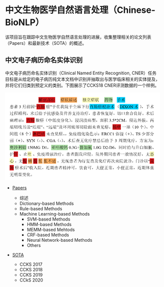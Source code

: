 # 中文生物医学自然语言处理（Chinese-BioNLP）


 该项目旨在跟踪中文生物医学自然语言处理的进展，收集整理相关的论文列表（Papers）和最新技术（SOTA）的概述。

## 中文电子病历命名实体识别 ##
中文电子病历命名实体识别（Clinical Named Entity Recognition, CNER）任务目标是从给定的电子病历纯文本文档中识别并抽取出与医学临床相关的实体提及，并将它们归类到预定义的类别。下图展示了CCKS18 CNER评测数据的一个样例。

![image](/image/CNER.png)

- [Papers](BioNER_paper.md)
    - 综述
    - Dictionary-based Methods
    - Rule-based Methods
    - Machine Learning-based Methods
        -  SVM-based Methods
        -  HMM-based Methods
        -  MEMM-based Mehtods
        -  CRF-based Methods
        -  Neural Network-based Methods
        -  Others

- [SOTA](BioNER_sota.md)
    - CCKS 2017
    - CCKS 2018
    - CCKS 2019
    - CCkS 2020

